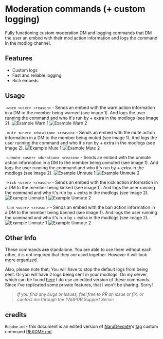 # Moderation commands (+ custom logging)
Fully functioning custom moderation DM and logging commands that DM the user an embed with their mod action information and logs the command in the modlog channel.

## Features
- Custom logs
- Fast and reliable logging
- Rich embeds

## Usage

`-warn <user> <reason>` - Sends an embed with the warn action information in a DM to the member being warned (see image 1). And logs the user running the command and who it's run by + extra in the modlogs (see image 2).
![Example Warn 1](https://cdn.discordapp.com/attachments/784132357002625047/795201051711897600/unknown.png)
![Example Warn 2](https://cdn.discordapp.com/attachments/784132357002625047/795710650596196432/unknown.png)

`-mute <user> <duration> <reason>` - Sends an embed with the mute action information in a DM to the member being muted (see image 1). And logs the user running the command and who it's run by + extra in the modlogs (see image 2).
![Example Mute 1](https://cdn.discordapp.com/attachments/784132357002625047/795202365833216030/unknown.png)
![Example Mute 2](https://media.discordapp.net/attachments/784132357002625047/795710733954449428/unknown.png)

`-unmute <user> <duration> <reason>` - Sends an embed with the unmute action information in a DM to the member being unmuted (see image 1). And logs the user running the command and who it's run by + extra in the modlogs (see image 2).
![Example Unmute 1](https://cdn.discordapp.com/attachments/784132357002625047/795203540728545280/unknown.png)
![Example Unmute 2](https://cdn.discordapp.com/attachments/784132357002625047/795710824004976694/unknown.png)

`-kick <user> <reason>` - Sends an embed with the kick action information in a DM to the member being kicked (see image 1). And logs the user running the command and who it's run by + extra in the modlogs (see image 2).
![Example Unmute 1](https://cdn.discordapp.com/attachments/784132357002625047/795204345204703272/unknown.png)
![Example Unmute 2](https://cdn.discordapp.com/attachments/784132357002625047/795711607254024212/unknown.png)

`-ban <user> <reason>` - Sends an embed with the ban action information in a DM to the member being banned (see image 1). And logs the user running the command and who it's run by + extra in the modlogs (see image 2).
![Example Unmute 1](https://cdn.discordapp.com/attachments/784132357002625047/795205736145616896/unknown.png)
![Example Unmute 2](https://cdn.discordapp.com/attachments/784132357002625047/795205493022130186/unknown.png)

## Other Info
These commands **are** standalone. You are able to use them without each other, it is not required that they are used together. However it will look more organized.

Also, please note that; You will have to stop the default logs from being sent. Or you will have 2 logs being sent in your modlogs.
On my server, which can be found [here](https://discord.gg/ekMQH384KC) I do use an edited version of these commands. Since I've replicated some private features, that I won't be sharing. Sorry!

> *If you find any bugs or issues, feel free to PR an issue or fix, or contact me through the YAGPDB Support Server*


## credits

`Readme.md` - this document is an edited version of [NaruDevonte](https://github.com/NaruDevnote)'s [tag](https://github.com/NaruDevnote/yagpdb-ccs/tree/master/tags) custom command [README.md](https://github.com/NaruDevnote/yagpdb-ccs/blob/master/tags/README.md)
